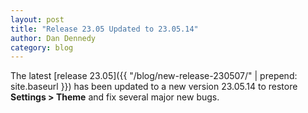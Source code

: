 ```yaml
---
layout: post
title: "Release 23.05 Updated to 23.05.14"
author: Dan Dennedy
category: blog
---
```


The latest [release 23.05]({{ "/blog/new-release-230507/" | prepend: site.baseurl }})
has been updated to a new version 23.05.14 to restore **Settings > Theme** and fix
several major new bugs.
